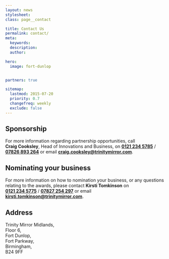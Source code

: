 ```yaml
---
layout: news
stylesheet:
class: page__contact

title: Contact Us
permalink: contact/
meta:
  keywords:
  description:
  author:

hero:
  image: fort-dunlop


partners: true

sitemap:
  lastmod: 2015-07-20
  priority: 0.7
  changefreq: weekly
  exclude: false
---
```


## Sponsorship

For more information regarding partnership opportunities, call <strong>Craig&nbsp;Cooksley</strong>, Head&nbsp;of&nbsp;Innovations and&nbsp;Business, on <strong><a class="tel" href="tel:01212345785">0121&nbsp;234&nbsp;5785</a></strong> / <strong><a class="tel" href="tel:07826893264">07826&nbsp;893&nbsp;264</a></strong> or email <strong><a href="mailto:craig.cooksley@trinitymirror.com">craig.cooksley@trinitymirror.com</a></strong>.

## Nominating your business

For more information on how to nomination your business, or&nbsp;any questions relating to the awards, please&nbsp;contact <strong>Kirsti&nbsp;Tomkinson</strong> on <strong><a class="tel" href="tel:01212345775">0121&nbsp;234&nbsp;5775</a></strong>&nbsp;/&nbsp;<strong><a class="tel" href="tel:07827254297">07827&nbsp;254&nbsp;297</a></strong> or email <strong><a href="mailto:kirsti.tomkinson@trinitymirror.com" target="_blank">kirsti.tomkinson@trinitymirror.com</a></strong>.

## Address

Trinity&nbsp;Mirror&nbsp;Midlands,<br>Floor&nbsp;6,<br>Fort&nbsp;Dunlop,<br>Fort&nbsp;Parkway,<br>Birmingham,<br>B24&nbsp;9FF
